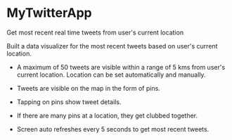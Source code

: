 # MyTwitterApp
Get most recent real time tweets from user's current location

Built a data visualizer for the most recent tweets based on user's current location.

- A maximum of 50 tweets are visible within a range of 5 kms from user's current location. Location can be set automatically and manually.

- Tweets are visible on the map in the form of pins.

- Tapping on pins show tweet details.

- If there are many pins at a location, they get clubbed together.

- Screen auto refreshes every 5 seconds to get most recent tweets.
